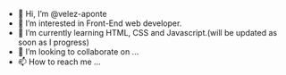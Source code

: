 - 👋 Hi, I’m @velez-aponte
- 👀 I’m interested in Front-End web developer.
- 🌱 I’m currently learning HTML, CSS and Javascript.(will be updated as soon as I progress)
- 💞️ I’m looking to collaborate on ...
- 📫 How to reach me ...

<!---
velez-aponte/velez-aponte is a ✨ special ✨ repository because its `README.md` (this file) appears on your GitHub profile.
You can click the Preview link to take a look at your changes.
--->
